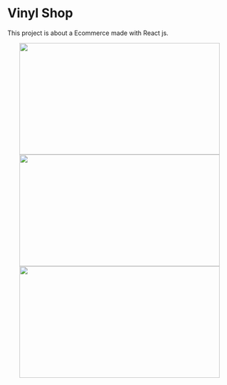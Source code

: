 # Vinyl Shop

This project is about a Ecommerce made with React js.

<div align="center" display="inline">
<img width="450" height="250" src="https://res.cloudinary.com/pabcode/image/upload/v1673879095/onTheCode/Captura_de_pantalla_2023-01-16_141111_pkuikt.png"></img>
<img width="450" height="250" src="https://res.cloudinary.com/pabcode/image/upload/v1673879093/onTheCode/Captura_de_pantalla_2023-01-16_141149_qrt9sl.png"></img>
<img width="450" height="250" src="https://res.cloudinary.com/pabcode/image/upload/v1673879091/onTheCode/Captura_de_pantalla_2023-01-16_141241_by2go7.png"></img>
</div>
